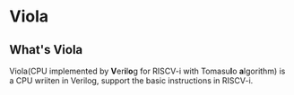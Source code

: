 # Viola

## What's Viola
Viola(CPU implemented by **V**er**i**l**o**g for RISCV-i with Tomasu**l**o **a**lgorithm) is a CPU wriiten in Verilog, support the basic instructions in RISCV-i.
